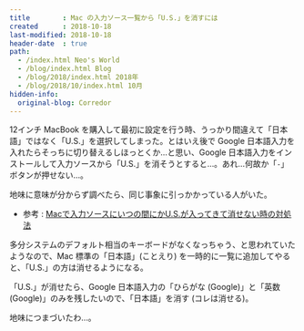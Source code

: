 ```yaml
---
title        : Mac の入力ソース一覧から「U.S.」を消すには
created      : 2018-10-18
last-modified: 2018-10-18
header-date  : true
path:
  - /index.html Neo's World
  - /blog/index.html Blog
  - /blog/2018/index.html 2018年
  - /blog/2018/10/index.html 10月
hidden-info:
  original-blog: Corredor
---
```


12インチ MacBook を購入して最初に設定を行う時、うっかり間違えて「日本語」ではなく「U.S.」を選択してしまった。とはいえ後で Google 日本語入力を入れたらそっちに切り替えるしほっとくか…と思い、Google 日本語入力をインストールして入力ソースから「U.S.」を消そうとすると…。あれ…何故か「`-`」ボタンが押せない…。

地味に意味が分からず調べたら、同じ事象に引っかかっている人がいた。

- 参考 : [Macで入力ソースにいつの間にかU.S.が入ってきて消せない時の対処法](https://rcmdnk.com/blog/2014/05/23/computer-mac/)

多分システムのデフォルト相当のキーボードがなくなっちゃう、と思われていたようなので、Mac 標準の「日本語」(ことえり) を一時的に一覧に追加してやると、「U.S.」の方は消せるようになる。

「U.S.」が消せたら、Google 日本語入力の「ひらがな (Google)」と「英数 (Google)」のみを残したいので、「日本語」を消す (コレは消せる)。

地味につまづいたわ…。

